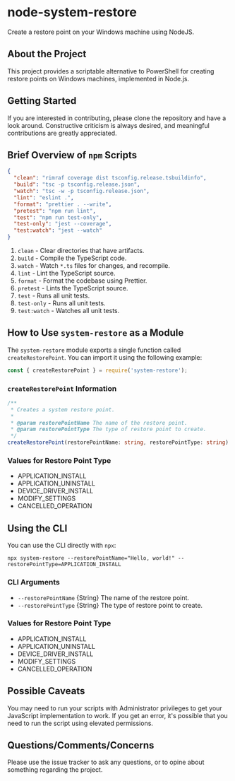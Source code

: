 # node-system-restore

Create a restore point on your Windows machine using NodeJS.

## About the Project

This project provides a scriptable alternative to PowerShell for creating restore points on Windows machines, implemented in Node.js.

## Getting Started

If you are interested in contributing, please clone the repository and have a look around. Constructive criticism is always desired, and meaningful contributions are greatly appreciated.

## Brief Overview of `npm` Scripts

```json
{
  "clean": "rimraf coverage dist tsconfig.release.tsbuildinfo",
  "build": "tsc -p tsconfig.release.json",
  "watch": "tsc -w -p tsconfig.release.json",
  "lint": "eslint .",
  "format": "prettier . --write",
  "pretest": "npm run lint",
  "test": "npm run test-only",
  "test-only": "jest --coverage",
  "test:watch": "jest --watch"
}
```

1. `clean` - Clear directories that have artifacts.
2. `build` - Compile the TypeScript code.
3. `watch` - Watch `*.ts` files for changes, and recompile.
4. `lint` - Lint the TypeScript source.
5. `format` - Format the codebase using Prettier.
6. `pretest` - Lints the TypeScript source.
7. `test` - Runs all unit tests.
8. `test-only` - Runs all unit tests.
9. `test:watch` - Watches all unit tests.

## How to Use `system-restore` as a Module

The `system-restore` module exports a single function called `createRestorePoint`. You can import it using the following example:

```javascript
const { createRestorePoint } = require('system-restore');
```

### `createRestorePoint` Information

```typescript
/**
 * Creates a system restore point.
 *
 * @param restorePointName The name of the restore point.
 * @param restorePointType The type of restore point to create.
 */
createRestorePoint(restorePointName: string, restorePointType: string): Promise<boolean>
```

### Values for Restore Point Type

- APPLICATION_INSTALL
- APPLICATION_UNINSTALL
- DEVICE_DRIVER_INSTALL
- MODIFY_SETTINGS
- CANCELLED_OPERATION

## Using the CLI

You can use the CLI directly with `npx`:

```shell
npx system-restore --restorePointName="Hello, world!" --restorePointType=APPLICATION_INSTALL
```

### CLI Arguments

- `--restorePointName` {String} The name of the restore point.
- `--restorePointType` {String} The type of restore point to create.

### Values for Restore Point Type

- APPLICATION_INSTALL
- APPLICATION_UNINSTALL
- DEVICE_DRIVER_INSTALL
- MODIFY_SETTINGS
- CANCELLED_OPERATION

## Possible Caveats

You may need to run your scripts with Administrator privileges to get your JavaScript implementation to work. If you get an error, it's possible that you need to run the script using elevated permissions.

## Questions/Comments/Concerns

Please use the issue tracker to ask any questions, or to opine about something regarding the project.
